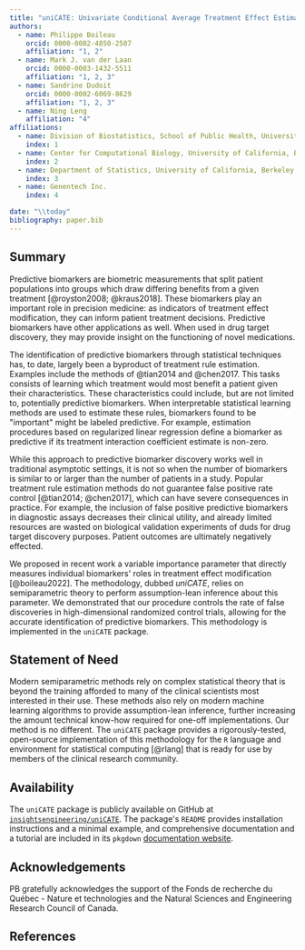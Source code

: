 ```yaml
---
title: "uniCATE: Univariate Conditional Average Treatment Effect Estimation for Predictive Biomarker Discovery in R"
authors:
  - name: Philippe Boileau
    orcid: 0000-0002-4850-2507
    affiliation: "1, 2"
  - name: Mark J. van der Laan
    orcid: 0000-0003-1432-5511
    affiliation: "1, 2, 3"
  - name: Sandrine Dudoit
    orcid: 0000-0002-6069-8629
    affiliation: "1, 2, 3"
  - name: Ning Leng
    affiliation: "4"
affiliations:
  - name: Division of Biostatistics, School of Public Health, University of California, Berkeley
    index: 1
  - name: Center for Computational Biology, University of California, Berkeley
    index: 2
  - name: Department of Statistics, University of California, Berkeley
    index: 3
  - name: Genentech Inc.
    index: 4

date: "\\today"
bibliography: paper.bib
---
```


## Summary

Predictive biomarkers are biometric measurements that split patient
populations into groups which draw differing benefits from a given treatment
[@royston2008; @kraus2018]. These biomarkers play an important role in precision
medicine: as indicators of treatment effect modification, they can inform
patient treatment decisions. Predictive biomarkers have other applications as
well. When used in drug target discovery, they may provide insight on the
functioning of novel medications.

The identification of predictive biomarkers through statistical techniques has,
to date, largely been a byproduct of treatment rule estimation. Examples include
the methods of @tian2014 and @chen2017. This tasks consists of learning which
treatment would most benefit a patient given their characteristics. These
characteristics could include, but are not limited to, potentially predictive
biomarkers. When interpretable statistical learning methods are used to estimate
these rules, biomarkers found to be "important" might be labeled predictive.
For example, estimation procedures based on regularized linear regression
define a biomarker as predictive if its treatment interaction coefficient
estimate is non-zero.

While this approach to predictive biomarker discovery works well in traditional
asymptotic settings, it is not so when the number of biomarkers is similar to
or larger than the number of patients in a study. Popular treatment rule
estimation methods do not guarantee false positive rate control
[@tian2014; @chen2017], which can have severe consequences in practice. For
example, the inclusion of false positive predictive biomarkers in diagnostic
assays decreases their clinical utility, and already limited resources are
wasted on biological validation experiments of duds for drug target discovery
purposes. Patient outcomes are ultimately negatively effected.

We proposed in recent work a variable importance parameter that directly
measures individual biomarkers' roles in treatment effect modification
[@boileau2022]. The methodology, dubbed *uniCATE*, relies on semiparametric
theory to perform assumption-lean inference about this parameter. We
demonstrated that our procedure controls the rate of false discoveries in
high-dimensional randomized control trials, allowing for the accurate
identification of predictive biomarkers. This methodology is implemented in the
`uniCATE` package.

## Statement of Need

Modern semiparametric methods rely on complex statistical theory that is beyond
the training afforded to many of the clinical scientists most interested in
their use. These methods also rely on modern machine learning algorithms to
provide assumption-lean inference, further increasing the amount technical
know-how required for one-off implementations. Our method is no different. The
`uniCATE` package provides a rigorously-tested, open-source implementation of
this methodology for the `R` language and environment for statistical computing
[@rlang] that is ready for use by members of the clinical research community.

## Availability

The `uniCATE` package is publicly available on GitHub at
[`insightsengineering/uniCATE`](https://github.com/insightsengineering/uniCATE).
The package's `README` provides installation instructions and a minimal example,
and comprehensive documentation and a tutorial are included in its `pkgdown`
[documentation website](https://insightsengineering.github.io/uniCATE).

## Acknowledgements

PB gratefully acknowledges the support of the Fonds de recherche du Québec -
Nature et technologies and the Natural Sciences and Engineering Research Council
of Canada.

## References
